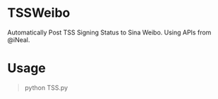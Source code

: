 # TSSWeibo
Automatically Post TSS Signing Status to Sina Weibo.
Using APIs from @iNeal.

# Usage
>python TSS.py
